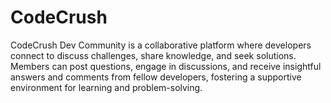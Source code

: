 # CodeCrush
CodeCrush Dev Community is a collaborative platform where developers connect to discuss challenges, share knowledge, and seek solutions. Members can post questions, engage in discussions, and receive insightful answers and comments from fellow developers, fostering a supportive environment for learning and problem-solving.
